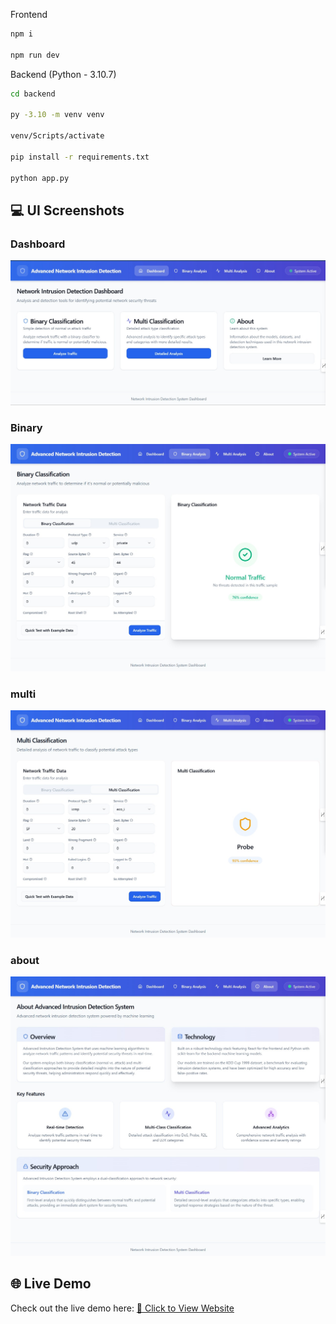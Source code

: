 Frontend
```sh
npm i 

npm run dev
```

Backend (Python - 3.10.7)
```sh
cd backend

py -3.10 -m venv venv

venv/Scripts/activate

pip install -r requirements.txt

python app.py
```


## 💻 UI Screenshots

### Dashboard
![Home Page](./pics/dashboard.jpg)

### Binary
![Dashboard](./pics/binary.jpg)

### multi
![Dashboard](./pics/multi.jpg)

### about
![Dashboard](./pics/about.jpg)



## 🌐 Live Demo

Check out the live demo here: [🔗 Click to View Website](https://networkintrusiondetectionsystem.netlify.app/)
